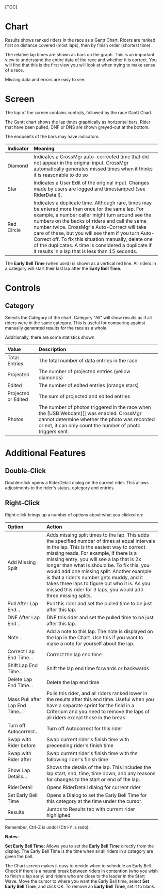 [TOC]

# Chart
Results shows ranked riders in the race as a Gantt Chart.  Riders are ranked first on distance covered (most laps), then by finish order (shortest time).

The relative lap times are shown as bars on the graph.  This is an important view to understand the entire data of the race and whether it is correct.  You will find that this is the first view you will look at when trying to make sense of a race.

Missing data and errors are easy to see.

# Screen
The top of the screen contains controls, followed by the race Gantt Chart.

The Gantt chart shows the lap times graphically as horizontal bars.
Rider that have been pulled, DNF or DNS are shown greyed-out at the bottom.

The endpoints of the bars may have indicators:

Indicator|Meaning
:--------|:------
Diamond|Indicates a CrossMgr auto-corrected time that did not appear in the original input.  CrossMgr automatically generates missed times when it thinks it is reasonable to do so
Star|Indicates a User Edit of the original input.  Changes made by users are logged and timestamped (see RiderDetail).
Red Circle|Indicates a duplicate time.  Although rare, times may be entered more than once for the same lap.  For example, a number caller might turn around see the numbers on the backs of riders and call the same number twice.  CrossMgr's Auto-Correct will take care of these, but you will see them if you turn Auto-Correct off.  To fix this situation manually, delete one of the duplicates.  A time is considered a duplicate if it results in a lap that is less than 15 seconds.

The __Early Bell Time__ (when used) is shown as a vertical red line.  All riders in a category will start their last lap after the __Early Bell Time__.

# Controls
## Category
Selects the Category of the chart.  Category "All" will show results as if all riders were in the same category.  This is useful for comparing against manually generated results for the race as a whole.

Additionally, there are some statistics shown:

Value|Description
:----|:----------
Total Entries|The total number of data entries in the race
Projected|The number of projected entries (yellow diamonds)
Edited|The number of edited entries (orange stars)
Projected or Edited|The sum of projected and edited entries
Photos|The number of photos triggered in the race when the [USB Webcam][] was enabled.  CrossMgr cannot determine whether the photo was recorded or not, it can only count the number of photo triggers sent.

# Additional Features

## Double-Click
Double-click opens a RiderDetail dialog on the current rider.  This allows adjustments to the rider's status, category and entries.

## Right-Click
Right-click brings up a number of options about what you clicked on:

Option|Action
:-----|:-----
Add Missing Split|Adds missing split times to the lap.  This adds the specified number of times at equal intervals in the lap.  This is the easiest way to correct missing reads.  For example, if there is a missing entry, you will see a lap that is 2x longer than what is should be.  To fix this, you would add one missing split.  Another example is that a rider's number gets muddy, and it takes three laps to figure out who it is.  As you missed this rider for 3 laps, you would add three missing splits.
Pull After Lap End...|Pull this rider and set the pulled time to be just after this lap.
DNF After Lap End...|DNF this rider and set the pulled time to be just after this lap.
Note...|Add a note to this lap.  The note is displayed on the lap in the Chart.  Use this if you want to make a note for yourself about the lap.
Correct Lap End Time...|Correct the lap end time
Shift Lap End Time...|Shift the lap end time forwards or backwards
Delete Lap End Time...|Delete the lap end time
Mass Pull after Lap End Time...|Pulls this rider, and all riders ranked lower in the results after this end time.  Useful when you have a separate sprint for the field in a Criterium and you need to remove the laps of all riders except those in the break.  
Turn off Autocorrect...|Turn off Autocorrect for this rider
Swap with Rider before|Swap current rider's finish time with preceeding rider's finish time
Swap with Rider after|Swap current rider's finish time with the following rider's finish time
Show Lap Details...|Shows the details of the lap.  This includes the lap start, end, time, time down, and any reasons for changes to the start or end of the lap.
RiderDetail|Opens RiderDetail dialog for current rider
Set Early Bell Time|Opens a Dialog to set the Early Bell Time for this category at the time under the cursor.
Results|Jumps to Results tab with current rider highlighed

Remember, Ctrl-Z is undo!  (Ctrl-Y is redo).

__Notes:__

__Set Early Bell Time:__  Allows you to set the __Early Bell Time__ directly from the display.
The Early Bell Time is the time when all all riders in a category are given the bell.

The Chart screen makes it easy to decide when to schedule an Early Bell.  Check if there is a
natural break between riders in contention (who you wish to finish a lap early) and riders who are close to the leader in the Start Wave.
Move the cursor to where you want the Early Bell time, select __Set Early Bell Time__, and click OK.
To remove an __Early Bell Time__, set it to blank.

